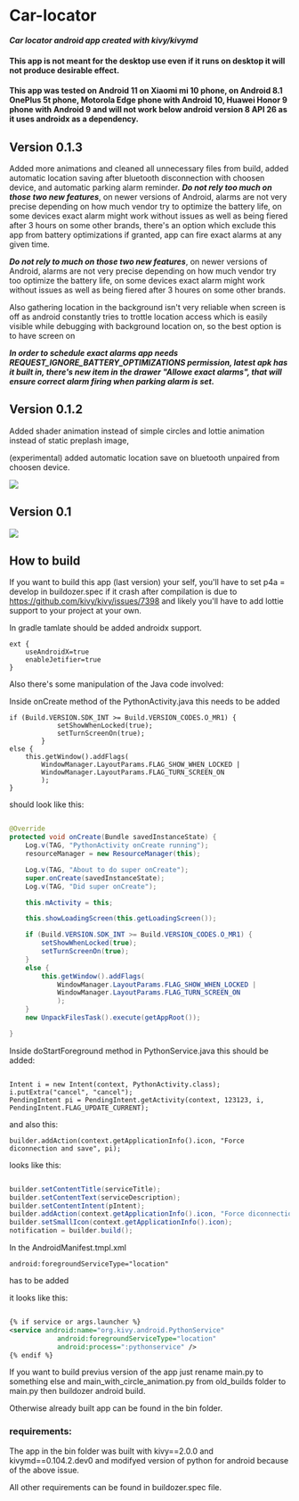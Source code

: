 # Car-locator

***Car locator android app created with kivy/kivymd***

#### This app is not meant for the desktop use even if it runs on desktop it will not produce desirable effect.

#### This app was tested on Android 11 on Xiaomi mi 10 phone, on Android 8.1 OnePlus 5t phone, Motorola Edge phone with Android 10, Huawei Honor 9 phone with Android 9 and will not work below android version 8 API 26 as it uses androidx as a dependency.


## Version 0.1.3

Added more animations and cleaned all unnecessary files from build, added automatic location saving after
bluetooth disconnection with choosen device, and automatic parking alarm reminder.
 ***Do not rely too much on those two new features***, on newer versions of Android,
alarms are not very precise depending on how much vendor try to optimize the battery life, on some devices 
exact alarm might work without issues as well as being fiered after 3 hours on some other brands, there's an option which exclude this app from battery optimizations if granted, app can fire exact alarms at any given time.

 ***Do not rely to much on those two new features***, on newer versions of Android,
alarms are not very precise depending on how much vendor try too optimize the battery life, on some devices 
exact alarm might work without issues as well as being fiered after 3 houres on some other brands. 

Also gathering location in the background isn't very reliable when screen is off as android constantly tries to trottle
location access which is easily visible while debugging with background location on, so the best option is to have screen on

***In order to schedule exact alarms app needs REQUEST_IGNORE_BATTERY_OPTIMIZATIONS permission, latest apk has it built in, there's new item in the drawer "Allowe exact alarms", that will ensure correct alarm firing when parking alarm is set.***



## Version 0.1.2

Added shader animation instead of simple circles and lottie animation instead of static preplash image,

(experimental) added automatic location save on bluetooth unpaired from choosen device.

![](gifs/screen2.gif)



## Version 0.1

![](gifs/screen.gif)

## How to build

If you want to build this app (last version) your self, you'll have to set p4a = develop in buildozer.spec if it crash after compilation is due to https://github.com/kivy/kivy/issues/7398 and likely you'll have to add lottie support to your project at your own.

In gradle tamlate should be added androidx support.

```
ext {
    useAndroidX=true
    enableJetifier=true
}
```

Also there's some manipulation of the Java code involved:

Inside onCreate method of the PythonActivity.java this needs to be added

```
if (Build.VERSION.SDK_INT >= Build.VERSION_CODES.O_MR1) {
            setShowWhenLocked(true);
            setTurnScreenOn(true);
        }
else {                
    this.getWindow().addFlags(
        WindowManager.LayoutParams.FLAG_SHOW_WHEN_LOCKED |
        WindowManager.LayoutParams.FLAG_TURN_SCREEN_ON
        );
}
```

should look like this:

```java

@Override
protected void onCreate(Bundle savedInstanceState) {
    Log.v(TAG, "PythonActivity onCreate running");
    resourceManager = new ResourceManager(this);

    Log.v(TAG, "About to do super onCreate");
    super.onCreate(savedInstanceState);
    Log.v(TAG, "Did super onCreate");

    this.mActivity = this;

    this.showLoadingScreen(this.getLoadingScreen());

    if (Build.VERSION.SDK_INT >= Build.VERSION_CODES.O_MR1) {
        setShowWhenLocked(true);
        setTurnScreenOn(true);
    }
    else {                
        this.getWindow().addFlags(
            WindowManager.LayoutParams.FLAG_SHOW_WHEN_LOCKED |
            WindowManager.LayoutParams.FLAG_TURN_SCREEN_ON
            );
    }
    new UnpackFilesTask().execute(getAppRoot());

}

```

Inside doStartForeground method in PythonService.java this should be added:

```

Intent i = new Intent(context, PythonActivity.class);
i.putExtra("cancel", "cancel");
PendingIntent pi = PendingIntent.getActivity(context, 123123, i, PendingIntent.FLAG_UPDATE_CURRENT);

```

and also this: 

```
builder.addAction(context.getApplicationInfo().icon, "Force diconnection and save", pi);
```

looks like this:

```java

builder.setContentTitle(serviceTitle);
builder.setContentText(serviceDescription);
builder.setContentIntent(pIntent);
builder.addAction(context.getApplicationInfo().icon, "Force diconnection and save", pi);
builder.setSmallIcon(context.getApplicationInfo().icon);
notification = builder.build();

```


In the AndroidManifest.tmpl.xml

```
android:foregroundServiceType="location"
``` 
has to be added

it looks like this:

```xml

{% if service or args.launcher %}
<service android:name="org.kivy.android.PythonService"
            android:foregroundServiceType="location"
            android:process=":pythonservice" />
{% endif %}

```

If you want to build previus version of the app just rename main.py to something else and main_with_circle_animation.py from old_builds folder to main.py
then buildozer android build.

Otherwise already built app can be found in the bin folder.

### requirements:

The app in the bin folder was built with kivy==2.0.0 and kivymd==0.104.2.dev0 and modifyed version of python for android because of the above issue.


All other requirements can be found in buildozer.spec file.
